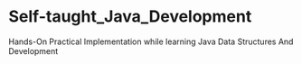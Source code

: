 # Self-taught_Java_Development
Hands-On Practical Implementation while learning Java Data Structures And Development
